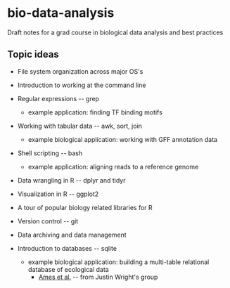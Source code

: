 # bio-data-analysis

Draft notes for a grad course in biological data analysis and best practices


## Topic ideas

* File system organization across major OS's

* Introduction to working at the command line 

* Regular expressions -- grep 
    - example application: finding TF binding motifs

* Working with tabular data -- awk, sort, join
    - example biological application: working with GFF annotation data

* Shell scripting -- bash
    - example application: aligning reads to a reference genome

* Data wrangling in R -- dplyr and tidyr

* Visualization in R -- ggplot2

* A tour of popular biology related libraries for R

* Version control  -- git

* Data archiving and data management

* Introduction to databases -- sqlite
    - example biological application: building a multi-table relational database of ecological data
        * [Ames et al.](https://esajournals.onlinelibrary.wiley.com/doi/full/10.1002/ecy.1886) -- from Justin Wright's group